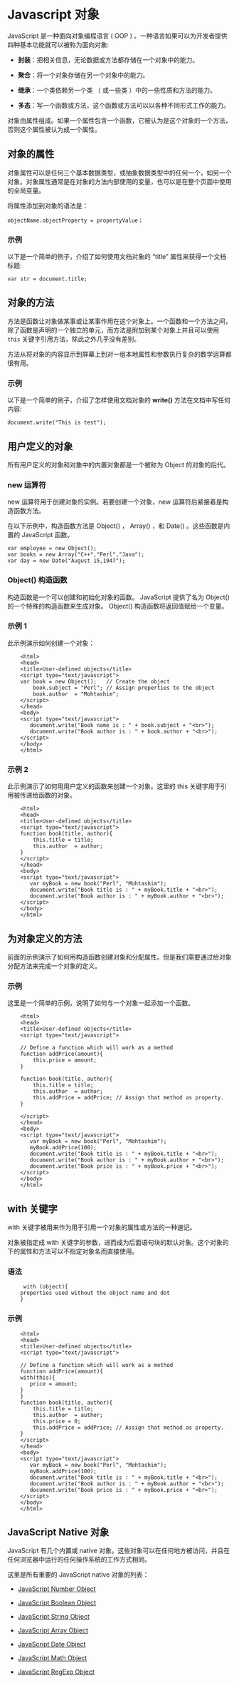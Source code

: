 # Javascript 对象

JavaScript 是一种面向对象编程语言 ( OOP ) 。一种语言如果可以为开发者提供四种基本功能就可以被称为面向对象:  

- **封装**：把相关信息，无论数据或方法都存储在一个对象中的能力。  

- **聚合**：将一个对象存储在另一个对象中的能力。  

- **继承**：一个类依赖另一个类 （ 或一些类 ）中的一些性质和方法的能力。  
- **多态**：写一个函数或方法，这个函数或方法可以以各种不同形式工作的能力。  

对象由属性组成。如果一个属性包含一个函数，它被认为是这个对象的一个方法，否则这个属性被认为成一个属性。 

## 对象的属性

对象属性可以是任何三个基本数据类型，或抽象数据类型中的任何一个，如另一个对象。对象属性通常是在对象的方法内部使用的变量，也可以是在整个页面中使用的全局变量。  
 
将属性添加到对象的语法是：
 
``` 
objectName.objectProperty = propertyValue； 
```

### 示例

以下是一个简单的例子，介绍了如何使用文档对象的 “title” 属性来获得一个文档标题:  

```      
var str = document.title;
```

## 对象的方法

方法是函数让对象做某事或让某事作用在这个对象上。一个函数和一个方法之间，除了函数是声明的一个独立的单元，而方法是附加到某个对象上并且可以使用 `this` 关键字引用方法，除此之外几乎没有差别。 
 
方法从将对象的内容显示到屏幕上到对一组本地属性和参数执行复杂的数学运算都很有用。  

### 示例
  
以下是一个简单的例子，介绍了怎样使用文档对象的 **write()** 方法在文档中写任何内容:   

```
document.write("This is test");
```

## 用户定义的对象

所有用户定义的对象和对象中的内置对象都是一个被称为 Object 的对象的后代。 
 
### new 运算符

new 运算符用于创建对象的实例。若要创建一个对象，new 运算符后紧接着是构造函数方法。    

在以下示例中，构造函数方法是 Object() ， Array() ，和 Date() 。这些函数是内置的 JavaScript 函数。

```  
var employee = new Object();  
var books = new Array("C++","Perl","Java");  
var day = new Date("August 15,1947");   
```

### Object() 构造函数

构造函数是一个可以创建和初始化对象的函数。 JavaScript 提供了名为  Object() 的一个特殊的构造函数来生成对象。 Object() 构造函数将返回值赋给一个变量。  

### 示例 1

此示例演示如何创建一个对象：

```
    <html>
    <head>
    <title>User-defined objects</title>
    <script type="text/javascript">
    var book = new Object();   // Create the object
        book.subject = "Perl"; // Assign properties to the object
        book.author  = "Mohtashim";
    </script>
    </head>
    <body>
    <script type="text/javascript">
       document.write("Book name is : " + book.subject + "<br>");
       document.write("Book author is : " + book.author + "<br>");
    </script>
    </body>
    </html>
```    

### 示例 2

此示例演示了如何用用户定义的函数来创建一个对象。这里的 this 关键字用于引用被传递给函数的对象。  
 
``` 
    <html>
    <head>
    <title>User-defined objects</title>
    <script type="text/javascript">
    function book(title, author){
        this.title = title; 
        this.author  = author;
    }
    </script>
    </head>
    <body>
    <script type="text/javascript">
       var myBook = new book("Perl", "Mohtashim");
       document.write("Book title is : " + myBook.title + "<br>");
       document.write("Book author is : " + myBook.author + "<br>");
    </script>
    </body>
    </html>
```    

## 为对象定义的方法

前面的示例演示了如何用构造函数创建对象和分配属性。但是我们需要通过给对象分配方法来完成一个对象的定义。  

### 示例

这里是一个简单的示例，说明了如何与一个对象一起添加一个函数。  

```
    <html>
    <head>
    <title>User-defined objects</title>
    <script type="text/javascript">
    
    // Define a function which will work as a method
    function addPrice(amount){
        this.price = amount; 
    }
    
    function book(title, author){
        this.title = title; 
        this.author  = author;
        this.addPrice = addPrice; // Assign that method as property.
    }
    
    </script>
    </head>
    <body>
    <script type="text/javascript">
       var myBook = new book("Perl", "Mohtashim");
       myBook.addPrice(100);
       document.write("Book title is : " + myBook.title + "<br>");
       document.write("Book author is : " + myBook.author + "<br>");
       document.write("Book price is : " + myBook.price + "<br>");
    </script>
    </body>
    </html>
```  

## with 关键字

with 关键字被用来作为用于引用一个对象的属性或方法的一种速记。  

对象被指定成 with 关键字的参数，进而成为后面语句块的默认对象。这个对象的下的属性和方法可以不指定对象名而直接使用。 
### 语法  

```
     with (object){
    properties used without the object name and dot
    }    
```

### 示例

``` 
    <html>
    <head>
    <title>User-defined objects</title>
    <script type="text/javascript">
    
    // Define a function which will work as a method
    function addPrice(amount){
    with(this){
       price = amount; 
    }
    }
    function book(title, author){
        this.title = title; 
        this.author  = author;
        this.price = 0;
        this.addPrice = addPrice; // Assign that method as property.
    }
    </script>
    </head>
    <body>
    <script type="text/javascript">
       var myBook = new book("Perl", "Mohtashim");
       myBook.addPrice(100);
       document.write("Book title is : " + myBook.title + "<br>");
       document.write("Book author is : " + myBook.author + "<br>");
       document.write("Book price is : " + myBook.price + "<br>");
    </script>
    </body>
    </html>    
```

## JavaScript Native 对象

JavaScript 有几个内置或 native 对象。这些对象可以在任何地方被访问，并且在任何浏览器中运行的任何操作系统的工作方式相同。  

这里是所有重要的 JavaScript native 对象的列表：  

- [JavaScript Number Object](number.md)  

- [JavaScript Boolean Object](boolean.md)  

- [JavaScript String Object](string.md)  

- [JavaScript Array Object](array.md)  

- [JavaScript Date Object](date.md)  

- [JavaScript Math Object](math.md)  

- [JavaScript RegExp Object](http://www.tutorialspoint.com/javascript/javascript_regexp_object.htm)  























